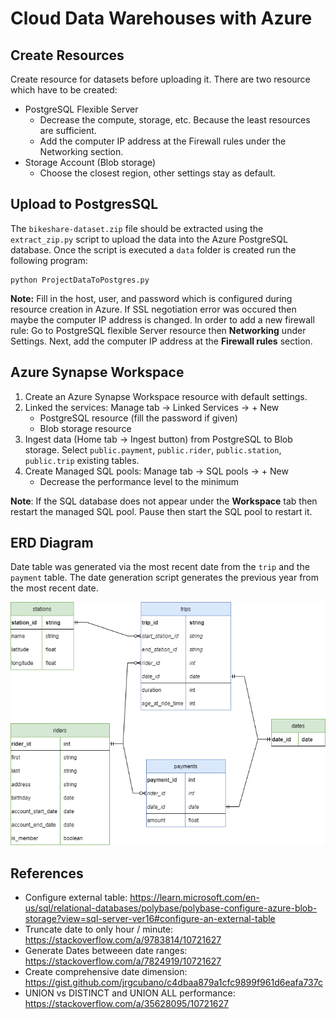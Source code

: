 # Cloud Data Warehouses with Azure

## Create Resources

Create resource for datasets before uploading it. There are two resource which have to be created:
- PostgreSQL Flexible Server
    - Decrease the compute, storage, etc. Because the least resources are sufficient.
    - Add the computer IP address at the Firewall rules under the Networking section.
- Storage Account (Blob storage)
    - Choose the closest region, other settings stay as default.

## Upload to PostgresSQL

The `bikeshare-dataset.zip` file should be extracted using the `extract_zip.py` script to upload the data into the Azure PostgreSQL database. Once the script is executed a `data` folder is created run the following program:

```
python ProjectDataToPostgres.py
```

**Note:** Fill in the host, user, and password which is configured during resource creation in Azure. If SSL negotiation error was occured then maybe the computer IP address is changed. In order to add a new firewall rule: Go to PostgreSQL flexible Server resource then **Networking** under Settings. Next, add the computer IP address at the **Firewall rules** section.

## Azure Synapse Workspace

1. Create an Azure Synapse Workspace resource with default settings.
2. Linked the services: Manage tab -> Linked Services -> + New
    - PostgreSQL resource (fill the password if given)
    - Blob storage resource
3. Ingest data (Home tab -> Ingest button) from PostgreSQL to Blob storage. Select `public.payment`, `public.rider`, `public.station`, `public.trip` existing tables.
4. Create Managed SQL pools: Manage tab -> SQL pools -> + New
    - Decrease the performance level to the minimum

**Note**: If the SQL database does not appear under the **Workspace** tab then restart the managed SQL pool. Pause then start the SQL pool to restart it.

## ERD Diagram

Date table was generated via the most recent date from the `trip` and the `payment` table. The date generation script generates the previous year from the most recent date.

![ERD](./images/erd_divvy.png)

## References

* Configure external table: https://learn.microsoft.com/en-us/sql/relational-databases/polybase/polybase-configure-azure-blob-storage?view=sql-server-ver16#configure-an-external-table
* Truncate date to only hour / minute: https://stackoverflow.com/a/9783814/10721627
* Generate Dates betweeen date ranges: https://stackoverflow.com/a/7824919/10721627
* Create comprehensive date dimension: https://gist.github.com/jrgcubano/c4dbaa879a1cfc9899f961d6eafa737c
* UNION vs DISTINCT and UNION ALL performance: https://stackoverflow.com/a/35628095/10721627